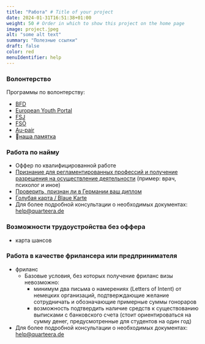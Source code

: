 ```yaml
---
title: "Работа" # Title of your project
date: 2024-01-31T16:51:38+01:00
weight: 50 # Order in which to show this project on the home page
image: project.jpeg
alt: "some alt text"
summary: "Полезные ссылки"
draft: false
color: red
menuIdentifier: help
---
```

### Волонтерство  
   Программы по волонтерству:
   - [BFD](https://www.bundesfreiwilligendienst.de/)
   - [European Youth Portal](https://youth.europa.eu/home_en)
   - [FSJ](https://ich-will-fsj.de/informiere-dich/was-ist-ein-fsj)
   - [FSÖ](https://foej.net/ueberdasfoej/)
   - [Au-pair](https://www.culturalcare.de/neues-abenteuer?&utm_source=google&utm_medium=ppc&utm_campaign=DE_GA_2018_AP_Alpha&utm_term=au%20pair&ls=Online+Marketing&lsd=Google+PPC&gad_source=1&gclid=CjwKCAiA1MCrBhAoEiwAC2d64TE9ddbqtb6j7kzIZYHInyqTx050exDTVd9osjRh4Y9UkoU_sCgLTBoC9TUQAvD_BwE)
   - 🔗[наша памятка](link)

### Работа по найму
   - Оффер по квалифицированной работе  
   - [Признание для регламентированных профессий и получение разрешения на осуществление деятельности](https://www.anerkennung-in-deutschland.de/html/ru/polucheniye-priznaniya.php) (пример: врач, психолог и иное)
   - [Проверить, признан ли в Германии ваш диплом](https://anabin.kmk.org/no_cache/filter/institutionen.html)
   - [Голубая карта / Blaue Karte](https://www.bluecard-eu.de/eu-blue-card-germany/)
   - Для более подробной консультации о необходимых документах: [help@quarteera.de](mailto:help@quarteera.de)

### Возможности трудоустройства без оффера
   - карта шансов 

### Работа в качестве фрилансера или предпринимателя  
   - фриланс  
     - Базовые условия, без которых получение фриланс визы невозможно:
       - минимум два письма о намерениях (Letters of Intent) от немецких организаций, подтверждающие желание сотрудничать и обозначающие примерные суммы гонораров
       - возможность подтвердить наличие средств к существованию выписками с банковского счета (стоит ориентироваться на сумму денег, предусмотренные для студентов на один год)
   - Для более подробной консультации о необходимых документах: [help@quarteera.de](mailto:help@quarteera.de)